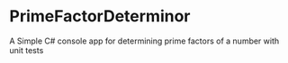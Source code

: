 # PrimeFactorDeterminor
A  Simple C# console app for determining prime factors of a number with unit tests
